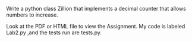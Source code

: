 Write a python class Zillion that implements a decimal counter that allows numbers to increase.


Look at the PDF or HTML file to view the Assignment. My code is labeled Lab2.py ,and the tests run are tests.py.
